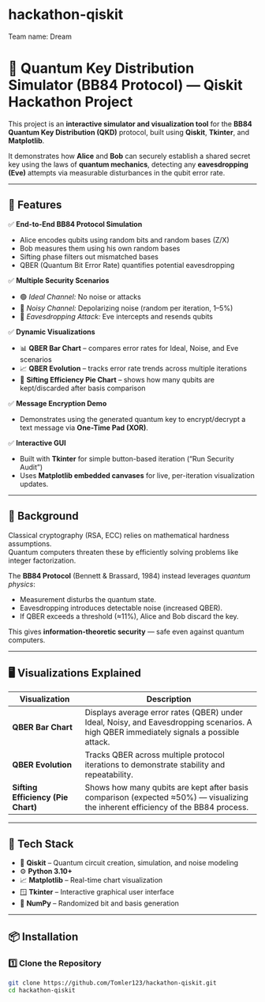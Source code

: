 # hackathon-qiskit
Team name: Dream

# 🧩 Quantum Key Distribution Simulator (BB84 Protocol) — Qiskit Hackathon Project

This project is an **interactive simulator and visualization tool** for the **BB84 Quantum Key Distribution (QKD)** protocol, built using **Qiskit**, **Tkinter**, and **Matplotlib**.

It demonstrates how **Alice** and **Bob** can securely establish a shared secret key using the laws of **quantum mechanics**, detecting any **eavesdropping (Eve)** attempts via measurable disturbances in the qubit error rate.

---

## 🚀 Features

✅ **End-to-End BB84 Protocol Simulation**
- Alice encodes qubits using random bits and random bases (Z/X)
- Bob measures them using his own random bases
- Sifting phase filters out mismatched bases
- QBER (Quantum Bit Error Rate) quantifies potential eavesdropping

✅ **Multiple Security Scenarios**
- 🟢 *Ideal Channel:* No noise or attacks  
- 🔵 *Noisy Channel:* Depolarizing noise (random per iteration, 1–5%)  
- 🔴 *Eavesdropping Attack:* Eve intercepts and resends qubits

✅ **Dynamic Visualizations**
- 📊 **QBER Bar Chart** – compares error rates for Ideal, Noise, and Eve scenarios  
- 📈 **QBER Evolution** – tracks error rate trends across multiple iterations  
- 🥧 **Sifting Efficiency Pie Chart** – shows how many qubits are kept/discarded after basis comparison  

✅ **Message Encryption Demo**
- Demonstrates using the generated quantum key to encrypt/decrypt a text message via **One-Time Pad (XOR)**.

✅ **Interactive GUI**
- Built with **Tkinter** for simple button-based iteration (“Run Security Audit”)  
- Uses **Matplotlib embedded canvases** for live, per-iteration visualization updates.

---

## 🧮 Background

Classical cryptography (RSA, ECC) relies on mathematical hardness assumptions.  
Quantum computers threaten these by efficiently solving problems like integer factorization.

The **BB84 Protocol** (Bennett & Brassard, 1984) instead leverages *quantum physics*:
- Measurement disturbs the quantum state.
- Eavesdropping introduces detectable noise (increased QBER).
- If QBER exceeds a threshold (≈11%), Alice and Bob discard the key.

This gives **information-theoretic security** — safe even against quantum computers.

---

## 🖥️ Visualizations Explained

| Visualization | Description |
|----------------|-------------|
| **QBER Bar Chart** | Displays average error rates (QBER) under Ideal, Noisy, and Eavesdropping scenarios. A high QBER immediately signals a possible attack. |
| **QBER Evolution** | Tracks QBER across multiple protocol iterations to demonstrate stability and repeatability. |
| **Sifting Efficiency (Pie Chart)** | Shows how many qubits are kept after basis comparison (expected ≈50%) — visualizing the inherent efficiency of the BB84 process. |

---

## 🧰 Tech Stack

- 🧪 **Qiskit** – Quantum circuit creation, simulation, and noise modeling  
- ⚙️ **Python 3.10+**  
- 📈 **Matplotlib** – Real-time chart visualization  
- 🪟 **Tkinter** – Interactive graphical user interface  
- 🎲 **NumPy** – Randomized bit and basis generation

---

## 📦 Installation

### 1️⃣ Clone the Repository
```bash
git clone https://github.com/Tomler123/hackathon-qiskit.git
cd hackathon-qiskit
